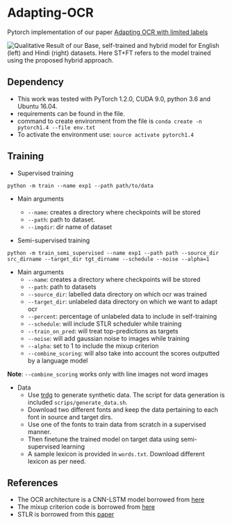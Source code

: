 # Adapting-OCR
Pytorch implementation of our paper [Adapting OCR with limited labels](http://cdn.iiit.ac.in/cdn/cvit.iiit.ac.in/images/ConferencePapers/2020/AdaptingOCR_Deepayan_DAS2020_final.pdf)

![Qualitative Result of our Base, self-trained and hybrid model for English
(left) and Hindi (right) datasets. Here ST+FT refers to the model trained using
the proposed hybrid approach.](images/QualResults.png)

## Dependency

* This work was tested with PyTorch 1.2.0, CUDA 9.0, python 3.6 and Ubuntu 16.04.
* requirements can be found in the file. 
* command to create environment from the file is `conda create -n pytorch1.4 --file env.txt`
* To activate the environment use: `source activate pytorch1.4`

## Training

* Supervised training 

`python -m train --name exp1 --path path/to/data `

* Main arguments
	* `--name`: creates a directory where checkpoints will be stored
	* `--path`: path to dataset. 
	* `--imgdir`: dir name of dataset


* Semi-supervised training

`python -m train_semi_supervised --name exp1 --path path --source_dir src_dirname --target_dir tgt_dirname --schedule --noise --alpha=1`

* Main arguments
	* `--name`: creates a directory where checkpoints will be stored
	* `--path`: path to datasets
	* `--source_dir`: labelled data directory on which ocr was trained
	* `--target_dir`: unlabeled data directory on which we want to adapt ocr
	* `--percent`: percentage of unlabeled data to include in self-training
	* `--schedule`: will include STLR scheduler while training
	* `--train_on_pred`: will treat top-predictions as targets
	* `--noise`: will add gaussian noise to images while training
	* `--alpha`: set to 1 to include the mixup criterion
	* `--combine_scoring`: will also take into account the scores outputted by a language model

**Note**: `--combine_scoring` works only with line images not word images

* Data 
	* Use [trdg](https://github.com/Belval/TextRecognitionDataGenerator) to generate synthetic data. The script for data generation is included `scrips/generate_data.sh`.
	* Download two different fonts and keep the data pertaining to each font in source and target dirs.
	* Use one of the fonts to train data from scratch in a supervised manner.
	* Then finetune the trained model on target data using semi-supervised learning
	* A sample lexicon is provided in `words.txt`. Download different lexicon as per need.


## References

* The OCR architecture is a CNN-LSTM model borrowed from [here](https://github.com/meijieru/crnn.pytorch)
* The mixup criterion code is borrowed from [here](https://github.com/facebookresearch/mixup-cifar10/blob/eaff31ab397a90fbc0a4aac71fb5311144b3608b/train.py#L119)
* STLR is borrowed from this [paper](https://arxiv.org/abs/1801.06146)


